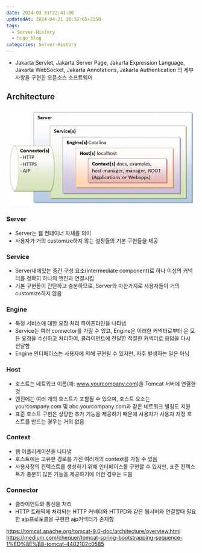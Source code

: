 ```yaml
---
date: 2024-03-31T22:41:00
updatedAt: 2024-04-21 18:32:05+2150
tags:
  - Server-History
  - hugo_blog
categories: Server-History
---
```

- Jakarta Servlet, Jakarta Server Page, Jakarta Expression Language, Jakarta WebSocket, Jakarta Annotations, Jakarta Authentication 의 세부사항을 구현한 오픈소스 소프트웨어

## Architecture

![center](real-resource-image/Pasted%20image%2020231125230312.png)

### Server
- Server는 웹 컨테이너 자체를 의미
- 사용자가 거의 customize하지 않는 설정들의 기본 구현들을 제공

### Service
- Server내에있는 중간 구성 요소(intermediate component)로 하나 이상의 커넥터를 정확히 하나의 엔진과 연결시킴
- 기본 구현들이 간단하고 충분하므로, Server와 마찬가지로 사용자들이 거의 customize하지 않음

### Engine
- 특정 서비스에 대한 요청 처리 파이프라인을 나타냄
- Service는 여러 connector를 가질 수 있고, Engine은 이러한 커넥터로부터 온 모든 요청을 수신하고 처리하여, 클라이언트에 전달한 적절한 커넥터로 응답을 다시 전달함
- Engine 인터페이스는 사용자에 의해 구현될 수 있지만, 자주 발생하는 일은 아님

### Host
- 호스트는 네트워크 이름(예: www.yourcompany.com)을 Tomcat 서버에 연결한 것
- 엔진에는 여러 개의 호스트가 포함될 수 있으며, 호스트 요소는 yourcompany.com 및 abc.yourcompany.com과 같은 네트워크 별칭도 지원
- 표준 호스트 구현은 상당한 추가 기능을 제공하기 때문에 사용자가 사용자 지정 호스트를 만드는 경우는 거의 없음

### Context
- 웹 어플리케이션을 나타냄
- 호스트에는 고유한 경로를 가진 여러개의 context를 가질 수 있음
- 사용자정의 컨텍스트를 생성하기 위해 인터페이스를 구현할 수 있지만, 표준 컨텍스트가 충분히 많은 기능을 제공하기에 이런 경우는 드뭄

### Connector
- 클라이언트와 통신을 처리
- HTTP 트래픽에 처리되는 HTTP 커넥터와 HTTPD와 같은 웹서버와 연결할때 필요한 ajp프로토콜을 구현한 ajp커넥터가 존재함


https://tomcat.apache.org/tomcat-9.0-doc/architecture/overview.html
https://medium.com/chequer/tomcat-spring-bootstrapping-sequence-1%ED%8E%B8-tomcat-4402102c0585
